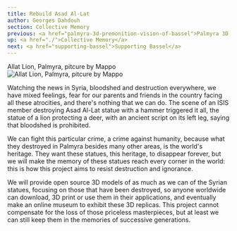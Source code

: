 ```yaml
---
title: Rebuild Asad Al-Lat
author: Georges Dahdouh
section: Collective Memory
previous: <a href="palmyra-3d-premonition-vision-of-bassel">Palmyra 3D, Premonition Vision of Bassel</a>
up: <a href="./">Collective Memory</a>
next: <a href="supporting-bassel">Supporting Bassel</a>
---
```


Allat Lion, Palmyra, pitcure by Mappo
![Allat Lion, Palmyra, pitcure by Mappo](https://upload.wikimedia.org/wikipedia/commons/thumb/0/05/Lion_in_the_garden_of_Palmyra_Archeological_Museum%2C_2010-04-21.jpg/800px-Lion_in_the_garden_of_Palmyra_Archeological_Museum%2C_2010-04-21.jpg)

Watching the news in Syria, bloodshed and destruction everywhere, we
have mixed feelings, fear for our parents and friends in the country
facing all these atrocities, and there's nothing that we can do. The
scene of an ISIS member destroying Asad Al-Lat statue with a hammer
triggered it all, the statue of a lion protecting a deer, with an
ancient script on its left leg, saying that bloodshed is prohibited.

We can fight this particular crime, a crime against humanity, because
what they destroyed in Palmyra besides many other areas, is the
world's heritage. They want these statues, this heritage, to disappear
forever, but we will make the memory of these statues reach every
corner in the world: this is how this project aims to resist
destruction and ignorance.

We will provide open source 3D models of as much as we can of the
Syrian statues, focusing on those that have been destroyed, so anyone
worldwide can download, 3D print or use them in their applications,
and eventually make an online museum to exhibit these 3D
replicas. This project cannot compensate for the loss of those
priceless masterpieces, but at least we can still keep them in the
memories of successive generations.
